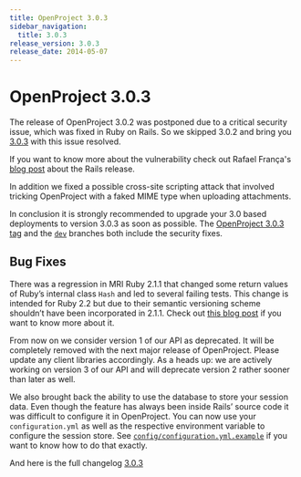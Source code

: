 ```yaml
---
title: OpenProject 3.0.3
sidebar_navigation:
  title: 3.0.3
release_version: 3.0.3
release_date: 2014-05-07
---
```


# OpenProject 3.0.3

The release of OpenProject 3.0.2 was postponed due to a critical
security issue, which was fixed in Ruby on Rails. So we skipped 3.0.2
and bring you [3.0.3](https://github.com/opf/openproject/tree/v3.0.3)
with this issue resolved.

If you want to know more about the vulnerability check out Rafael
França's
[blog post](https://weblog.rubyonrails.org/2014/5/6/Rails_3_2_18_4_0_5_and_4_1_1_have_been_released/)
about the Rails release.

In addition we fixed a possible cross-site scripting attack that
involved tricking OpenProject with a faked MIME type when uploading
attachments.

In conclusion it is strongly recommended to upgrade your 3.0 based
deployments to version 3.0.3 as soon as possible. The
[OpenProject 3.0.3 tag](https://github.com/opf/openproject/tree/v3.0.3) and
the [`dev`](https://github.com/opf/openproject/tree/dev) branches both
include the security fixes.

## Bug Fixes

There was a regression in MRI Ruby 2.1.1 that changed some return values
of Ruby’s internal class `Hash` and led to several failing tests. This
change is intended for Ruby 2.2 but due to their semantic versioning
scheme shouldn’t have been incorporated in 2.1.1. Check out
[this blog post](https://www.ruby-lang.org/en/news/2014/03/10/regression-of-hash-reject-in-ruby-2-1-1/)
if you want to know more about it.

From now on we consider version 1 of our API as deprecated. It will be
completely removed with the next major release of OpenProject. Please
update any client libraries accordingly. As a heads up: we are actively
working on version 3 of our API and will deprecate version 2 rather
sooner than later as well.

We also brought back the ability to use the database to store your
session data. Even though the feature has always been inside Rails’
source code it was difficult to configure it in OpenProject. You can now
use your `configuration.yml` as well as the respective environment
variable to configure the session store. See
[`config/configuration.yml.example`](https://github.com/opf/openproject/blob/dev/config/configuration.yml.example#L149)
if you want to know how to do that exactly.

And here is the full changelog
[3.0.3](https://community.openproject.org/versions/313)


